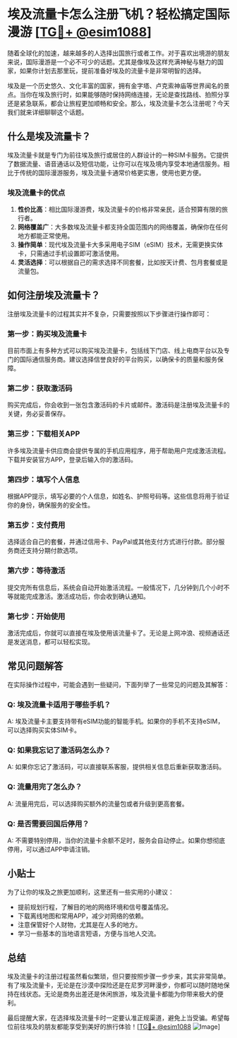 # 埃及流量卡怎么注册飞机？轻松搞定国际漫游 [[TG💪+ @esim1088](https://t.me/s/esim1088)]

随着全球化的加速，越来越多的人选择出国旅行或者工作。对于喜欢出境游的朋友来说，国际漫游是一个必不可少的话题。尤其是像埃及这样充满神秘与魅力的国家，如果你计划去那里玩，提前准备好埃及的流量卡是非常明智的选择。

埃及是一个历史悠久、文化丰富的国家，拥有金字塔、卢克索神庙等世界闻名的景点。当你在埃及旅行时，如果能够随时保持网络连接，无论是查找路线、拍照分享还是紧急联系，都会让旅程更加顺畅和安全。那么，埃及流量卡怎么注册呢？今天我们就来详细聊聊这个话题。

## 什么是埃及流量卡？

埃及流量卡就是专门为前往埃及旅行或居住的人群设计的一种SIM卡服务。它提供了数据流量、语音通话以及短信功能，让你可以在埃及境内享受本地通信服务。相比于传统的国际漫游服务，埃及流量卡通常价格更实惠，使用也更方便。

### 埃及流量卡的优点

1. **性价比高**：相比国际漫游费，埃及流量卡的价格非常亲民，适合预算有限的旅行者。
2. **网络覆盖广**：大多数埃及流量卡都支持全国范围内的网络覆盖，确保你在任何地方都能正常使用。
3. **操作简单**：现代埃及流量卡大多采用电子SIM（eSIM）技术，无需更换实体卡，只需通过手机设置即可激活使用。
4. **灵活选择**：可以根据自己的需求选择不同套餐，比如按天计费、包月套餐或是流量包。

## 如何注册埃及流量卡？

注册埃及流量卡的过程其实并不复杂，只需要按照以下步骤进行操作即可：

### 第一步：购买埃及流量卡

目前市面上有多种方式可以购买埃及流量卡，包括线下门店、线上电商平台以及专门的国际通信服务商。建议选择信誉良好的平台购买，以确保卡的质量和服务保障。

### 第二步：获取激活码

购买完成后，你会收到一张包含激活码的卡片或邮件。激活码是注册埃及流量卡的关键，务必妥善保存。

### 第三步：下载相关APP

许多埃及流量卡供应商会提供专属的手机应用程序，用于帮助用户完成激活流程。下载并安装官方APP，登录后输入你的激活码。

### 第四步：填写个人信息

根据APP提示，填写必要的个人信息，如姓名、护照号码等。这些信息将用于验证你的身份，确保服务的安全性。

### 第五步：支付费用

选择适合自己的套餐，并通过信用卡、PayPal或其他支付方式进行付款。部分服务商还支持分期付款选项。

### 第六步：等待激活

提交完所有信息后，系统会自动开始激活流程。一般情况下，几分钟到几个小时不等就能完成激活。激活成功后，你会收到确认通知。

### 第七步：开始使用

激活完成后，你就可以直接在埃及使用该流量卡了。无论是上网冲浪、视频通话还是发送消息，都可以轻松实现。

## 常见问题解答

在实际操作过程中，可能会遇到一些疑问，下面列举了一些常见的问题及其解答：

### Q: 埃及流量卡适用于哪些手机？

A: 埃及流量卡主要支持带有eSIM功能的智能手机。如果你的手机不支持eSIM，可以选择购买实体SIM卡。

### Q: 如果我忘记了激活码怎么办？

A: 如果你忘记了激活码，可以直接联系客服，提供相关信息后重新获取激活码。

### Q: 流量用完了怎么办？

A: 流量用完后，可以选择购买额外的流量包或者升级到更高套餐。

### Q: 是否需要回国后停用？

A: 不需要特别停用，当你的流量卡余额不足时，服务会自动停止。如果你想彻底停用，可以通过APP申请注销。

## 小贴士

为了让你的埃及之旅更加顺利，这里还有一些实用的小建议：

- 提前规划行程，了解目的地的网络环境和信号覆盖情况。
- 下载离线地图和常用APP，减少对网络的依赖。
- 注意保管好个人财物，尤其是在人多的地方。
- 学习一些基本的当地语言短语，方便与当地人交流。

## 总结

埃及流量卡的注册过程虽然看似繁琐，但只要按照步骤一步步来，其实非常简单。有了埃及流量卡，无论是在沙漠中探险还是在尼罗河畔漫步，你都可以随时随地保持在线状态。无论是商务出差还是休闲旅游，埃及流量卡都能为你带来极大的便利。

最后提醒大家，在选择埃及流量卡时一定要认准正规渠道，避免上当受骗。希望每位前往埃及的朋友都能享受到美好的旅行体验！[[TG💪+ @esim1088](https://t.me/s/esim1088) ![Image](https://i.postimg.cc/4NQfJmqS/Snipaste-2025-05-13-00-14-12.png)]